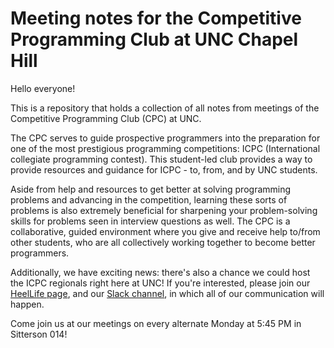 # Meeting notes for the Competitive Programming Club at UNC Chapel Hill

Hello everyone!

This is a repository that holds a collection of all notes from meetings of the Competitive Programming Club (CPC) at UNC.

The CPC serves to guide prospective programmers into the preparation for one of the most prestigious programming competitions: ICPC (International collegiate programming contest). This student-led club provides a way to provide resources and guidance for ICPC - to, from, and by UNC students.

Aside from help and resources to get better at solving programming problems and advancing in the competition, learning these sorts of problems is also extremely beneficial for sharpening your problem-solving skills for problems seen in interview questions as well. The CPC is a collaborative, guided environment where you give and receive help to/from other students, who are all collectively working together to become better programmers.

Additionally, we have exciting news: there's also a chance we could host the ICPC regionals right here at UNC! If you're interested, please join our [HeelLife page](https://heellife.unc.edu/organization/competitiveprogrammingclub), and our [Slack channel](https://join.slack.com/t/uncicpc/shared_invite/zt-1i2ntuzms-6GhZ9rNyqPT3munQTd_Vgg), in which all of our communication will happen.

Come join us at our meetings on every alternate Monday at 5:45 PM in Sitterson 014!

